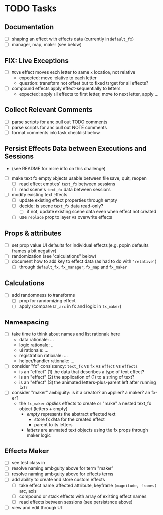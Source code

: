 # TODO Tasks

## Documentation
- [ ] shaping an effect with effects data (currently in `default_fx`)
- [ ] manager, map, maker (see below)

## FIX: Live Exceptions
- [ ] `MOVE` effect moves each letter to same `x` location, not relative
  - expected: move relative to each letter
  - question: transform not offset but to fixed target for all effects?
- [ ] compound effects apply effect-sequentially to letters
  - expected: apply all effects to first letter, move to next letter, apply ...

## Collect Relevant Comments
- [ ] parse scripts for and pull out TODO comments
- [ ] parse scripts for and pull out NOTE comments
- [ ] format comments into task checklist below

## Persist Effects Data between Executions and Sessions
- (see README for more info on this challenge)
- [ ] make text fx empty objects usable between file save, quit, reopen
  - [ ] read effect empties' `text_fx` between sessions
  - [ ] read scene's `text_fx` data between sessions
- [ ] modify existing text effects
  - [ ] update existing effect properties through empty
  - [ ] decide: is scene `text_fx` data read-only?
    - [ ] if not, update existing scene data even when effect not created
  - [ ] use `replace` prop to layer vs overwrite effects

## Props & attributes
- [ ] set prop value UI defaults for individual effects (e.g. popin defaults frames a bit negative)
- [ ] randomization (see "calculations" below)
- [ ] document how to add key to effect data (as had to do with `'relative'`)
  - [ ] through `default_fx`, `fx_manager`, `fx_map` and `fx_maker`

## Calculations
- [ ] add randomness to transforms
  - [ ] prop for randomizing effect
  - [ ] apply (compare `kf_arc` in fx and logic in `fx_maker`)

## Namespacing
- [ ] take time to think about names and list rationale here
  - data rationale: ...
  - logic rationale: ...
  - ui rationale: ...
  - registration rationale: ...
  - helper/handler rationale: ...
- [ ] consider "fx" consistency: `text_fx` vs `fx` vs `effect` vs `effects`
  - is an "effect" (1) the data that describes a type of text effect?
  - is an "effect" (2) the application of (1) to a string of text?
  - is an "effect" (3) the animated letters-plus-parent left after running (2)?
- [ ] consider "maker" ambiguity: is it a creator? an applier? a maker? an fx-er?
  - the `fx_maker` _applies_ effects to create or "make" a nested text_fx object (letters + empty)
    - _empty_ represents the abstract effected text
      - store fx data for the created effect
      - parent to its letters
    - _letters_ are animated text objects using the fx props through maker logic

## Effects Maker
- [ ] see test class in
- [ ] resolve naming ambiguity above for term "maker"
- [ ] resolve naming ambiguity above for effects terms
- [ ] add ability to create and store custom effects
  - [ ] take effect name, affected attribute, keyframe `(magnitude, frames)` arc, axis
  - [ ] compound or stack effects with array of existing effect names
  - [ ] read effects between sessions (see persistence above)
- [ ] view and edit through UI
